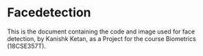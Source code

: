# Facedetection
This is the document containing the code and image used for face detection, by Kanishk Ketan, as a Project for the course Biometrics (18CSE357T).
